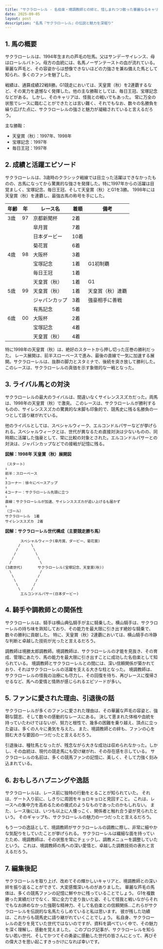 ```yaml
---
title: "サクラローレル - 名伯楽・境調教師との絆と、惜しまれつつ散った華麗なるキャリア"
date: 2025-09-05
layout: post
description: "名馬『サクラローレル』の伝説と魅力を深堀り"
---
```


## 1. 馬の概要

サクラローレルは、1994年生まれの芦毛の牡馬。父はサンデーサイレンス、母はローレルバトン。母方の血統には、名馬ノーザンテーストの血が流れている。  華麗な芦毛と、その容姿からは想像できないほどの力強さを兼ね備えた馬として知られ、多くのファンを魅了した。

戦績は、通算成績22戦8勝。G1競走においては、天皇賞（秋）を2連覇するなど、その実力を遺憾なく発揮した。他の主な勝鞍としては、毎日王冠、宝塚記念などがある。  しかし、そのキャリアは、怪我との戦いでもあった。  常に万全の状態でレースに臨むことができたとは言い難く、それでもなお、数々の名勝負を繰り広げた点に、サクラローレルの強さと魅力が凝縮されていると言えるだろう。

主な勝鞍：

* 天皇賞（秋）：1997年、1998年
* 宝塚記念：1997年
* 毎日王冠：1997年


## 2. 成績と活躍エピソード

サクラローレルは、3歳時のクラシック戦線では目立った活躍はできなかったものの、古馬になってから驚異的な強さを発揮した。特に1997年からの活躍は目覚ましく、宝塚記念、毎日王冠、そして天皇賞（秋）とG1を3勝。  1998年には天皇賞（秋）を連覇し、最強古馬の称号を手にした。

| 年齢 | 年 | レース名           | 着順 | 備考                                      |
|-----|----|--------------------|-----|-------------------------------------------|
| 3歳 | 97 | 京都新聞杯         | 2着 |                                           |
|     |   | 皐月賞             | 7着 |                                           |
|     |   | 日本ダービー         | 10着|                                           |
|     |   | 菊花賞             | 6着 |                                           |
| 4歳 | 98 | 大阪杯             | 3着 |                                           |
|     |   | 宝塚記念           | 1着 | G1初制覇                                  |
|     |   | 毎日王冠           | 1着 |                                           |
|     |   | 天皇賞（秋）         | 1着 | G1                                       |
| 5歳 | 99 | 天皇賞（秋）         | 1着 | 天皇賞（秋）連覇                         |
|     |   | ジャパンカップ       | 3着 | 強豪相手に善戦                           |
|     |   | 有馬記念           | 5着 |                                           |
| 6歳 | 00 | 大阪杯             | 2着 |                                           |
|     |   | 宝塚記念           | 4着 |                                           |
|     |   | 天皇賞（秋）         | 4着 |                                           |


特に1998年の天皇賞（秋）は、絶好のスタートから押し切った圧巻の勝利だった。  レース展開は、前半スローペースで進み、最後の直線で一気に加速する展開。サクラローレルは、抜群の脚力とスタミナで、後続を突き放して勝利した。このレースは、サクラローレルの真価を示す象徴的な一戦となった。


## 3. ライバル馬との対決

サクラローレルの最大のライバルは、間違いなくサイレンススズカだった。両馬は、1998年の天皇賞（秋）で激突。  このレースは、サクラローレルが勝利するものの、サイレンススズカの驚異的な末脚も印象的で、競馬史に残る名勝負の一つとして語り継がれている。

他のライバルとしては、スペシャルウィーク、エルコンドルパサーなどが挙げられる。スペシャルウィークとは、世代が異なるため直接対決は少ないものの、同時期に活躍した強豪として、常に比較の対象とされた。エルコンドルパサーとの対決は、ジャパンカップなどでの接戦が記憶に残る。


**図解：1998年 天皇賞（秋）展開図**

```
（スタート）
↓
前半：スローペース
↓
3コーナー：徐々にペースアップ
↓
4コーナー：サクラローレル先頭に立つ
↓
直線：サクラローレルが加速、サイレンススズカが追い上げるも届かず
↓
（ゴール）
サクラローレル　1着
サイレンススズカ　2着
```

**図解：サクラローレル世代構成（主要競走勝ち馬）**

```
       スペシャルウィーク(皐月賞、ダービー、菊花賞)
      /     \
     /       \
    /         \
   /           \
  /             \
(3歳世代)       サクラローレル(宝塚記念、天皇賞(秋))
  \             /
   \           /
    \         /
     \       /
      \     /
       エルコンドルパサー(日本ダービー)
```


## 4. 騎手や調教師との関係性

サクラローレルは、騎手は横山典弘騎手が主に騎乗した。横山騎手は、サクラローレルの持ち味を熟知しており、その能力を最大限に引き出す絶妙な騎乗で、数々の勝利に貢献した。  特に、天皇賞（秋）2連覇においては、横山騎手の冷静な判断と卓越した技術が光ったと言えるだろう。

調教師は境勝太郎調教師。境調教師は、サクラローレルの才能を見抜き、その育成、管理にあたり、馬の能力を最大限に引き出すことに成功した名伯楽として知られている。  境調教師とサクラローレルとの間には、深い信頼関係が築かれており、それはサクラローレルの活躍を支える大きな柱となった。  境調教師は、サクラローレルの怪我の治療にも尽力し、その回復を待ち、再びレースに復帰させるなど、馬への愛情と情熱が感じられるエピソードが多い。


## 5. ファンに愛された理由、引退後の話

サクラローレルが多くのファンに愛された理由は、その華麗な芦毛の容姿と、強靭な闘志、そして数々の感動的なレースにある。  決して恵まれた体格や血統を持っていたわけではないが、努力と根性で、幾多の困難を乗り越え、頂点に立った姿は、多くの人々に勇気を与えた。  また、境調教師との絆も、ファンの心を掴む大きな要因の一つだったと言えるだろう。

引退後は、種牡馬となったが、残念ながら大きな成功は収められなかった。しかし、その血統は、現代の競走馬にも受け継がれ、その存在感を示している。  サクラローレルの名前は、多くの競馬ファンの記憶に、美しく、そして力強く刻み込まれている。


## 6. おもしろハプニングや逸話

サクラローレルは、レース前に独特の行動をとることが知られていた。  それは、ゲート入り前に、しきりに周囲をキョロキョロと見回すこと。  これは、レースへの集中力を高めるための儀式のようなものであったのかもしれない。  また、レース後には、いつも以上に人懐っこく、関係者と触れ合う姿が見られたという。  そのギャップも、サクラローレルの魅力の一つだったと言えるだろう。

もう一つの逸話として、境調教師がサクラローレルの調教に際し、非常に細やかな気配りをしていたことが挙げられる。  サクラローレルは繊細な面を持っていたため、境調教師は、その状態を常にチェックし、調教メニューを調整していたという。  これは、境調教師の馬への深い愛情と、卓越した調教技術の表れと言えるだろう。


## 7. 編集後記

サクラローレルを取り上げ、改めてその輝かしいキャリアと、境調教師との深い絆を振り返ることができて、大変感慨深いものがありました。  華麗な芦毛の馬体は、多くの競馬ファンの記憶に鮮やかに残っていることでしょう。  G1を複数勝った実績だけでなく、常に全力で走り抜いた姿、そして怪我と戦いながらそれでもなお諦めなかった強靭な精神力、そして名伯楽との信頼関係…これらがサクラローレルを伝説的な名馬たらしめていると私は思います。  彼が残した功績は、これからも競馬史に語り継がれていくことでしょう。  私自身、サクラローレルの走りを見ていた世代ではないのですが、資料を調べていく中で、その魅力を深く理解し、感動を覚えました。  このブログ記事が、サクラローレルを知らない若い世代、そしてかつてその勇姿に感動した世代の皆さんにとって、再びその偉大さを思い起こすきっかけになれば幸いです。
